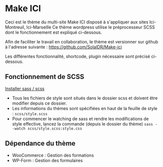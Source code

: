 # Make ICI

Ceci est le thème du multi-site Make ICI disposé à s'appliquer aux sites Ici-Montreuil, Ici-Marseille
Ce thème wordpress utilise le préprocesseur SCSS dont le fonctionnement est expliqué ci-dessous.

Afin de faciliter le travail en collaboration, le thème est versionner sur github à l'adresse suivante : <a href="https://github.com/SolalDR/Make-ici">https://github.com/SolalDR/Make-ici</a>

Les différentes fonctionnalité, shortcode, plugin nécessaire sont précisé ci-dessous.

## Fonctionnement de SCSS
 <a href="http://sass-lang.com/install">Installer sass / scss</a>
- Tous les fichiers de style sont situés dans le dossier scss et doivent être modifier depuis ce dossier.  
- Les informations du thèmes sont spécifiées en haut de la feuille de style : `scss/style.scss`
- Pour commencer le watching de sass et rendre les modifications de style effective, lancez la commande (depuis le dossier du thème) `sass --watch scss/style.scss:style.css`


## Dépendance du thème
- WooCommerce : Gestion des formations
- WP-Form : Gestion des formulaires
